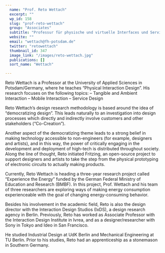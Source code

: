 ```yaml
---
  name: "Prof. Reto Wettach"
  excerpt: ""
  wp_id: 158
  slug: "prof-reto-wettach"
  group: "Associates"
  subtitle: "Professur für physische und virtuelle Interfaces und Service Design"
  website: ""
  email: "wettach@fh-potsdam.de"
  twitter: "retowettach"
  thumbnail_id: 347
  image_link: "/images/reto-wettach.jpg"
  publications: []
  sort_name: "Wettach"

---
```

Reto Wettach is a Professor at the University of Applied Sciences in Potsdam/Germany, where he teaches “Physical Interaction Design”. His research focuses on the following topics:
– Tangible and Ambient Interaction
– Mobile Interaction
– Service Design

Reto Wettach’s design research methodology is based around the idea of “democratizing design”. This leads naturally to an investigation into design processes which directly and indirectly involve customers and other stakeholders (“Co-Creation”).

Another aspect of the democratizing theme leads to a strong belief in making technology accessible to non-engineers (for example, designers and artists), and in this way, the power of critically engaging in the development and deployment of high-tech is distributed throughout society. Along the line of thought, Reto initiated Fritzing, an open-source project to support designers and artists to take the step from the physical prototyping of electronic circuits to actually making products.

Currently, Reto Wettach is heading a three-year research project called “Experience the Energy” funded by the German Federal Ministry of Education and Research (BMBF). In this project, Prof. Wettach and his team of three researchers are exploring ways of making energy consumption experienceable with the goal of changing energy-consuming behavior.

Besides his involvement in the academic field, Reto is also the design director with the Interaction Design Studios (IxDS), a design research agency in Berlin. Previously, Reto has worked as Associate Professor with the Interaction Design Institute in Ivrea, and as a designer/researcher with Sony in Tokyo and Ideo in San Francisco.

He studied Industrial Design at UdK Berlin and Mechanical Engineering at TU Berlin. Prior to his studies, Reto had an apprenticeship as a stonemason in Southern Germany.